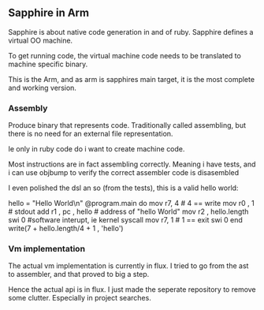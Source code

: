 ## Sapphire in Arm


Sapphire is about native code generation in and of ruby. Sapphire defines a virtual OO machine.

To get running code, the virtual machine code needs to be translated to machine specific binary.

This is the Arm, and as arm is sapphires main target, it is the most complete and working version.

###  Assembly

Produce binary that represents code. 
Traditionally called assembling, but there is no need for an external file representation. 

Ie only in ruby code do i want to create machine code.

Most instructions are in fact assembling correctly. Meaning i have tests, and i can use objbump to verify the correct assembler code is disasembled

I even polished the dsl an so (from the tests), this is a valid hello world:

   hello = "Hello World\n"
   @program.main do 
      mov r7, 4     # 4 == write
      mov r0 , 1    # stdout
      add r1 , pc , hello   # address of "hello World"
      mov r2 , hello.length
    	swi 0         #software interupt, ie kernel syscall
      mov r7, 1     # 1 == exit
    	swi 0
   end
   write(7 + hello.length/4 + 1 , 'hello') 

### Vm implementation

The actual vm implementation is currently in flux. I tried to go from the ast to assembler, and that proved to big a step.

Hence the actual api is in flux. I just made the seperate repository to remove some clutter. Especially in project searches.